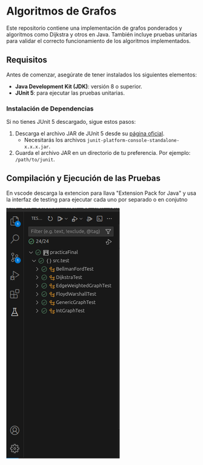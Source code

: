 # Algoritmos de Grafos

Este repositorio contiene una implementación de grafos ponderados y algoritmos 
como Dijkstra y otros en Java. También incluye pruebas unitarias para validar el correcto 
funcionamiento de los algoritmos implementados.

## Requisitos

Antes de comenzar, asegúrate de tener instalados los siguientes elementos:

- **Java Development Kit (JDK)**: versión 8 o superior.
- **JUnit 5**: para ejecutar las pruebas unitarias.

### Instalación de Dependencias

Si no tienes JUnit 5 descargado, sigue estos pasos:

1. Descarga el archivo JAR de JUnit 5 desde su [página oficial](https://junit.org/junit5/).
   - Necesitarás los archivos `junit-platform-console-standalone-x.x.x.jar`.
2. Guarda el archivo JAR en un directorio de tu preferencia. Por ejemplo: `/path/to/junit`.


## Compilación y Ejecución de las Pruebas

En vscode descarga la extencion para llava "Extension Pack for Java" y usa la interfaz de testing
para ejecutar cada uno por separado o en conjutno

![Imagen ejemplo](lib/imagenGuia.png)


